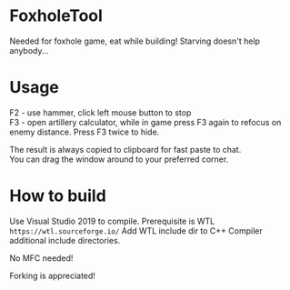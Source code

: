 # FoxholeTool
Needed for foxhole game, eat while building! Starving doesn't help anybody...

# Usage
F2 - use hammer, click left mouse button to stop  
F3 - open artillery calculator, while in game press F3 again to refocus on enemy distance.
     Press F3 twice to hide.

The result is always copied to clipboard for fast paste to chat.  
You can drag the window around to your preferred corner.  

# How to build

Use Visual Studio 2019 to compile.
Prerequisite is WTL `https://wtl.sourceforge.io/`
Add WTL include dir to C++ Compiler additional include directories.

No MFC needed!

Forking is appreciated!
